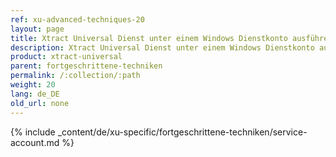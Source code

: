 ```yaml
---
ref: xu-advanced-techniques-20
layout: page
title: Xtract Universal Dienst unter einem Windows Dienstkonto ausführen
description: Xtract Universal Dienst unter einem Windows Dienstkonto ausführen
product: xtract-universal
parent: fortgeschrittene-techniken
permalink: /:collection/:path
weight: 20
lang: de_DE
old_url: none
---
```

{% include _content/de/xu-specific/fortgeschrittene-techniken/service-account.md %}